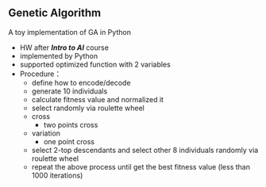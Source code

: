 ## Genetic Algorithm
A toy implementation of GA in Python

- HW after ***Intro to AI*** course
- implemented by Python
- supported optimized function with 2 variables
- Procedure：
  - define how to encode/decode 
  - generate 10 individuals
  - calculate fitness value and normalized it
  - select randomly via roulette wheel 
  - cross
    - two points cross
  - variation
    - one point cross
  - select 2-top descendants and select other 8 individuals randomly via roulette wheel 
  - repeat the above process until get the best fitness value (less than 1000 iterations)
